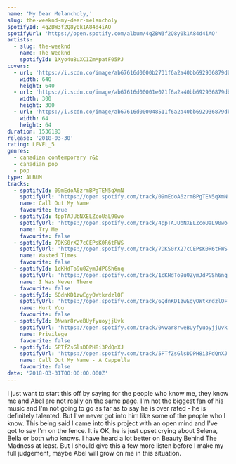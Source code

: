 ```yaml
---
name: 'My Dear Melancholy,'
slug: the-weeknd-my-dear-melancholy
spotifyId: 4qZBW3f2Q8y0k1A84d4iAO
spotifyUrl: 'https://open.spotify.com/album/4qZBW3f2Q8y0k1A84d4iAO'
artists:
  - slug: the-weeknd
    name: The Weeknd
    spotifyId: 1Xyo4u8uXC1ZmMpatF05PJ
covers:
  - url: 'https://i.scdn.co/image/ab67616d0000b2731f6a2a40bb692936879db730'
    width: 640
    height: 640
  - url: 'https://i.scdn.co/image/ab67616d00001e021f6a2a40bb692936879db730'
    width: 300
    height: 300
  - url: 'https://i.scdn.co/image/ab67616d000048511f6a2a40bb692936879db730'
    width: 64
    height: 64
duration: 1536183
release: '2018-03-30'
rating: LEVEL_5
genres:
  - canadian contemporary r&b
  - canadian pop
  - pop
type: ALBUM
tracks:
  - spotifyId: 09mEdoA6zrmBPgTEN5qXmN
    spotifyUrl: 'https://open.spotify.com/track/09mEdoA6zrmBPgTEN5qXmN'
    name: Call Out My Name
    favourite: true
  - spotifyId: 4ppTAJUbNXELZcoUaL90wo
    spotifyUrl: 'https://open.spotify.com/track/4ppTAJUbNXELZcoUaL90wo'
    name: Try Me
    favourite: false
  - spotifyId: 7DKS0rX27cCEPsK0R6tFWS
    spotifyUrl: 'https://open.spotify.com/track/7DKS0rX27cCEPsK0R6tFWS'
    name: Wasted Times
    favourite: false
  - spotifyId: 1cKHdTo9u0ZymJdPGSh6nq
    spotifyUrl: 'https://open.spotify.com/track/1cKHdTo9u0ZymJdPGSh6nq'
    name: I Was Never There
    favourite: false
  - spotifyId: 6QdnKD1zwEgyOWtkrdzlOF
    spotifyUrl: 'https://open.spotify.com/track/6QdnKD1zwEgyOWtkrdzlOF'
    name: Hurt You
    favourite: false
  - spotifyId: 0Nwar8rweBUyfyuoyjjUvk
    spotifyUrl: 'https://open.spotify.com/track/0Nwar8rweBUyfyuoyjjUvk'
    name: Privilege
    favourite: false
  - spotifyId: 5PTfZsGlsDDPH8i3PdQnXJ
    spotifyUrl: 'https://open.spotify.com/track/5PTfZsGlsDDPH8i3PdQnXJ'
    name: Call Out My Name - A Cappella
    favourite: false
date: '2018-03-31T00:00:00.000Z'
---
```

I just want to start this off by saying for the people who know me, they know me and Abel
are not really on the same page. I'm not the biggest fan of his music and I'm not going to
go as far as to say he is over rated - he is definitely talented. But I've never got into
him like some of the people who I know. This being said I came into this project with an
open mind and I've got to say I'm on the fence. It is OK, he is just upset crying about
Selena, Bella or both who knows. I have heard a lot better on Beauty Behind The Madness at
least. But I should give this a few more listen before I make my full judgement, maybe Abel
will grow on me in this situation.
